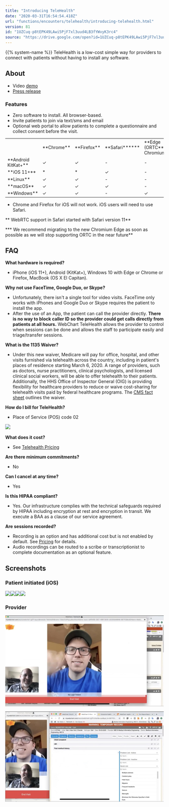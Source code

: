 ```yaml
---
title: "Introducing TeleHealth"
date: "2020-03-31T16:54:54.418Z"
url: "functions/encounters/telehealth/introducing-telehealth.html"
version: 81
id: "1UZCuq-p8tEPK49LAwi5PjF7xl3uud4LB3fYWvyK3rc4"
source: "https://drive.google.com/open?id=1UZCuq-p8tEPK49LAwi5PjF7xl3uud4LB3fYWvyK3rc4"
---
```

{{% system-name %}} TeleHealth is a low-cost simple way for providers to connect with patients without having to install any software.  

## About 

* Video [demo](https://drive.google.com/file/d/132m2tAJ_yX1eVtE1lPzkUzlhQNrMXsnB/view?usp=sharing)
* [Press release](https://docs.google.com/document/d/1TdSU2dNwnUO3T4kInqYwsJAzk9dEv6OVmNUDdMwljNU)

### Features

* Zero software to install. All browser-based. 
* Invite patients to join via text/sms and email
* Optional web portal to allow patients to complete a questionnaire and collect consent before the visit. 

<table>
  <tr>
    <td></td>
    <td>**Chrome**</td>
    <td>**Firefox**</td>
    <td>**Safari******</td>
    <td>**Edge (ORTC*** & Chromium)****</td>
  </tr>
  <tr>
    <td>**Android KitKat+**</td>
    <td>✓</td>
    <td>✓</td>
    <td>-</td>
    <td>-</td>
  </tr>
  <tr>
    <td>**iOS 11+**</td>
    <td>*</td>
    <td>*</td>
    <td>✓</td>
    <td>-</td>
  </tr>
  <tr>
    <td>**Linux**</td>
    <td>✓</td>
    <td>✓</td>
    <td>-</td>
    <td>-</td>
  </tr>
  <tr>
    <td>**macOS**</td>
    <td>✓</td>
    <td>✓</td>
    <td>✓</td>
    <td>-</td>
  </tr>
  <tr>
    <td>**Windows**</td>
    <td>✓</td>
    <td>✓</td>
    <td>-</td>
    <td>✓</td>
  </tr>
</table>

* Chrome and Firefox for iOS will not work. iOS users will need to use Safari.

** WebRTC support in Safari started with Safari version 11**

*** We recommend migrating to the new Chromium Edge as soon as possible as we will stop supporting ORTC in the near future**



## FAQ

**What hardware is required?**

* iPhone (iOS 11+), Android (KitKat+), Windows 10 with Edge or Chrome or Firefox, MacBook (OS X El Capitan).

**Why not use FaceTime, Google Duo, or Skype?**

* Unfortunately, there isn't a single tool for video visits. FaceTime only works with iPhones and Google Duo or Skype requires the patient to install the app. 
* After the use of an App, the patient can call the provider directly. <strong>There is no way to block caller ID so the provider could get calls directly from patients at all hours.</strong> WebChart TeleHealth allows the provider to control when sessions can be done and allows the staff to participate easily and triage/transfer sessions. 

**What is the 1135 Waiver?**

* Under this new waiver, Medicare will pay for office, hospital, and other visits furnished via telehealth across the country, including in patient's places of residence starting March 6, 2020.  A range of providers, such as doctors, nurse practitioners, clinical psychologists, and licensed clinical social workers, will be able to offer telehealth to their patients.  Additionally, the HHS Office of Inspector General (OIG) is providing flexibility for healthcare providers to reduce or waive cost-sharing for telehealth visits paid by federal healthcare programs. The [CMS fact sheet](https://www.cms.gov/newsroom/fact-sheets/medicare-telemedicine-health-care-provider-fact-sheet) outlines the waiver. 

**How do I bill for TeleHealth?**

* Place of Service (POS) code 02

![](introducing-telehealth.images/image5.png)

**What does it cost?**

* See [Telehealth Pricing](telehealth-pricing.html)

**Are there minimum commitments?**

* No

**Can I cancel at any time?**

* Yes

**Is this HIPAA compliant?**

* Yes. Our infrastructure complies with the technical safeguards required by HIPAA including encryption at rest and encryption in transit. We execute a BAA as a clause of our service agreement. 

**Are sessions recorded?**

* Recording is an option and has additional cost but is not enabled by default. See [Pricing](#h.r8pf4oszsrdj) for details. 
* Audio recordings can be routed to a scribe or transcriptionist to complete documentation as an optional feature. 

## Screenshots 

### Patient initiated (iOS)

![](introducing-telehealth.images/image3.png)![](introducing-telehealth.images/image2.png)![](introducing-telehealth.images/image6.png)![](introducing-telehealth.images/image4.png)



### Provider

![](introducing-telehealth.images/image7.jpg)



![](introducing-telehealth.images/image1.jpg)



